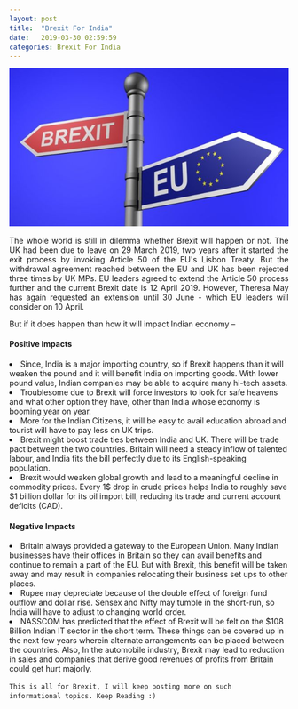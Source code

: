 ```yaml
---
layout: post
title:  "Brexit For India"
date:   2019-03-30 02:59:59
categories: Brexit For India
---
```



<html>
<head>
<style>
div {
  text-align: justify;
  text-justify: inter-word;
}
</style>
</head>
<body>


<img src="/img/brexit.jpg" class="img-responsive" alt="">
<p>
	

</p>

<p align="justify">The whole world is still in dilemma whether Brexit will happen or not. The UK had been due to leave on 29 March 2019, two years after it started the exit process by invoking Article 50 of the EU's Lisbon Treaty. But the withdrawal agreement reached between the EU and UK has been rejected three times by UK MPs. EU leaders agreed to extend the Article 50 process further and the current Brexit date is 12 April 2019. However, Theresa May has again requested an extension until 30 June - which EU leaders will consider on 10 April.</p>

<p align="justify">But if it does happen than how it will impact Indian economy – </p>
<p align="justify"><h4>Positive Impacts</h4>

<li>Since, India is a major importing country, so if Brexit happens than it will weaken the pound and it will benefit India on importing goods. With lower pound value, Indian companies may be able to acquire many hi-tech assets.</li>
<li>Troublesome due to Brexit will force investors to look for safe heavens and what other option they have, other than India whose economy is booming year on year.</li>
<li>More for the Indian Citizens, it will be easy to avail education abroad and tourist will have to pay less on UK trips.</li>
<li>Brexit might boost trade ties between India and UK. There will be trade pact between the two countries. Britain will need a steady inflow of talented labour, and India fits the bill perfectly due to its English-speaking population.</li>
<li>Brexit would weaken global growth and lead to a meaningful decline in commodity prices. Every 1$ drop in crude prices helps India to roughly save $1 billion dollar for its oil import bill, reducing its trade and current account deficits (CAD). </li>

</p>

<p align="justify"><h4>Negative Impacts</h4>

<li>Britain always provided a gateway to the European Union. Many Indian businesses have their offices in Britain so they can avail benefits and continue to remain a part of the EU. But with Brexit, this benefit will be taken away and may result in companies relocating their business set ups to other places.</li>
<li>Rupee may depreciate because of the double effect of foreign fund outflow and dollar rise. Sensex and Nifty may tumble in the short-run, so India will have to adjust to changing world order.</li>
<li>NASSCOM has predicted that the effect of Brexit will be felt on the $108 Billion Indian IT sector in the short term. These things can be covered up in the next few years wherein alternate arrangements can be placed between the countries. Also, In the automobile industry, Brexit may lead to reduction in sales and companies that derive good revenues of profits from Britain could get hurt majorly.</li>


</p>



<code>This is all for Brexit, I will keep posting more on such informational topics. Keep Reading :)</code>

</body>
</html>
